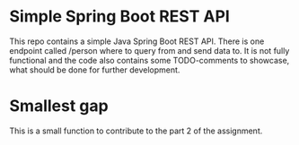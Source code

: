 # Simple Spring Boot REST API

This repo contains a simple Java Spring Boot REST API. There is one endpoint called /person where to query from and send data to. It is not fully functional and the code also contains some TODO-comments to showcase, what should be done for further development.

# Smallest gap

This is a small function to contribute to the part 2 of the assignment.

